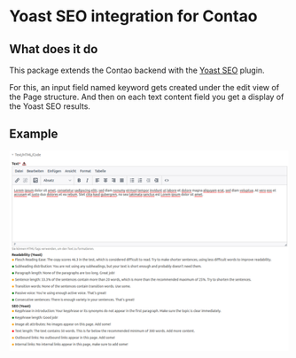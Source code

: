 # Yoast SEO integration for Contao

## What does it do
This package extends the Contao backend with the [Yoast SEO](https://github.com/Yoast/wordpress-seo/tree/trunk/packages/yoastseo#yoastseojs) plugin.

For this, an input field named keyword gets created under the edit view of the Page structure.
And then on each text content field you get a display of the Yoast SEO results.

## Example
![Preview of the Contao admin panel](doc/preview.png) 